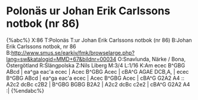 # Polonäs ur Johan Erik Carlssons notbok (nr 86)

{%abc%}
X:86
T:Polonäs
T:ur Johan Erik Carlssons notbok (nr 86)
B:Johan Erik Carlssons notbok, nr 86
B:http://www.smus.se/earkiv/fmk/browselarge.php?lang=sw&katalogid=MMD+67&bildnr=00034
O:Snavlunda, Närke / Bona, Östergötland
R:Slängpolska
Z:Nils Liberg
M:3/4
L:1/16
K:Am
ecec B^GBG ABcd | ea^ga eac'a ecec | Acec B^GBG Acec | cBA^G AGAE DCB,A, |
ecec B^GBG ABcd | ea^ga eac'a ecec | Acec B^GBG Acec | cBA^G G2A2 A4 ::
A2c2 dcBc c2B2 | B^GBG BGBG B2A2 | A2c2 dcBc c2e2 | cBA^G G2A2 A4 :|
{%endabc%}
